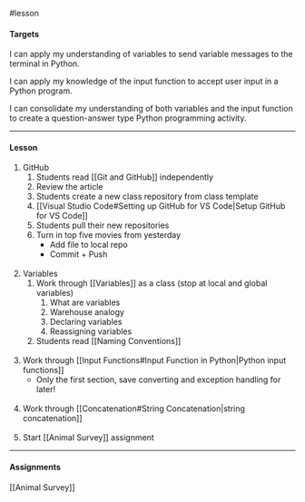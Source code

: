 #lesson

#### Targets
I can apply my understanding of variables to send variable messages to the terminal in Python.

I can apply my knowledge of the input function to accept user input in a Python program.

I can consolidate my understanding of both variables and the input function to create a question-answer type Python programming activity.

---
#### Lesson

1. GitHub
	1. Students read [[Git and GitHub]] independently
	2. Review the article
	3. Students create a new class repository from class template
	4. [[Visual Studio Code#Setting up GitHub for VS Code|Setup GitHub for VS Code]]
	5. Students pull their new repositories
	6. Turn in top five movies from yesterday
		* Add file to local repo
		* Commit + Push</br></br>
2.  Variables
	1. Work through [[Variables]] as a class (stop at local and global variables)
		1. What are variables
		2. Warehouse analogy
		3. Declaring variables
		4. Reassigning variables
	2. Students read [[Naming Conventions]]</br></br>
3. Work through [[Input Functions#Input Function in Python|Python input functions]]
	* Only the first section, save converting and exception handling for later!</br></br>
4. Work through [[Concatenation#String Concatenation|string concatenation]]</br></br>
5. Start [[Animal Survey]] assignment


---
#### Assignments

[[Animal Survey]]
